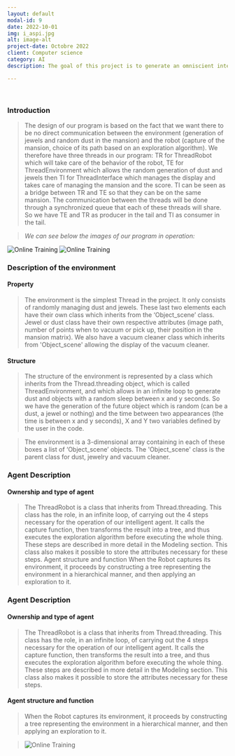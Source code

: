 ```yaml
---
layout: default
modal-id: 9
date: 2022-10-01
img: i_aspi.jpg
alt: image-alt
project-date: Octobre 2022
client: Computer science
category: AI
description: The goal of this project is to generate an omniscient intelligent agent whose role is to suck up dust and collect jewels in a continuously modified space. The environment will consist of a map containing 25 pieces on which jewels and dust are randomly placed in an infinite loop. The agent must contain two types of exploration algorithm an uninformed and an informed, to be able to clean the environment.

---
```

<br/>

### Introduction
> The design of our program is based on the fact that we want there to be no direct communication between the environment (generation of jewels and random dust in the mansion) and the robot (capture of the mansion, choice of its path based on an exploration algorithm). We therefore have three threads in our program: TR for ThreadRobot which will take care of the behavior of the robot, TE for ThreadEnvironment which allows the random generation of dust and jewels then TI for ThreadInterface which manages the display and takes care of managing the mansion and the score. TI can be seen as a bridge between TR and TE so that they can be on the same mansion.
The communication between the threads will be done through a synchronized queue that each of these threads will share. So we have TE and TR as producer in the tail and TI as consumer in the tail.

> _We can see below the images of our program in operation:_
<img src = "{{ site.baseurl }}/img/portfolio/agent.png " class = "img-responsive" alt = "Online Training">
<img src = "{{ site.baseurl }}/img/portfolio/agent2.png " class = "img-responsive" alt = "Online Training">

### Description of the environment
#### Property
>The environment is the simplest Thread in the project. It only consists of randomly managing dust and jewels. These last two elements each have their own class which inherits from the ‘Object_scene’ class. Jewel or dust class have their own respective attributes (image path, number of points when to vacuum or pick up, their position in the mansion matrix). We also have a vacuum cleaner class which inherits from 'Object_scene' allowing the display of the vacuum cleaner.
#### Structure
>The structure of the environment is represented by a class which inherits from the Thread.threading object, which is called ThreadEnvironment, and which allows in an infinite loop to generate dust and objects with a random sleep between x and y seconds. So we have the generation of the future object which is random (can be a dust, a jewel or nothing) and the time between two appearances (the time is between x and y seconds), X and Y two variables defined by the user in the code.

>The environment is a 3-dimensional array containing in each of these boxes a list of ‘Object_scene’ objects. The 'Object_scene' class is the parent class for dust, jewelry and vacuum cleaner.

### Agent Description
#### Ownership and type of agent
>The ThreadRobot is a class that inherits from Thread.threading. This class has the role, in an infinite loop, of carrying out the 4 steps necessary for the operation of our intelligent agent. It calls the capture function, then transforms the result into a tree, and thus executes the exploration algorithm before executing the whole thing.
These steps are described in more detail in the Modeling section.
This class also makes it possible to store the attributes necessary for these steps.
Agent structure and function
When the Robot captures its environment, it proceeds by constructing a tree representing the environment in a hierarchical manner, and then applying an exploration to it.

### Agent Description
#### Ownership and type of agent
>The ThreadRobot is a class that inherits from Thread.threading. This class has the role, in an infinite loop, of carrying out the 4 steps necessary for the operation of our intelligent agent. It calls the capture function, then transforms the result into a tree, and thus executes the exploration algorithm before executing the whole thing.
These steps are described in more detail in the Modeling section.
This class also makes it possible to store the attributes necessary for these steps.
#### Agent structure and function
>When the Robot captures its environment, it proceeds by constructing a tree representing the environment in a hierarchical manner, and then applying an exploration to it.

> <img src = "{{ site.baseurl }}/img/portfolio/aspirateur.gif " class = "img-responsive" alt = "Online Training">


